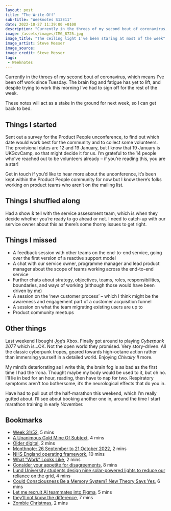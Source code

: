 ```yaml
---
layout: post
title: "The Write-Off"
sub-title: "Weeknotes S13E11"
date: 2022-10-27 11:39:00 +0100
description: "Currently in the throes of my second bout of coronavirus, which means I’ve been off work since Tuesday."
image: /assets/images/IMG_8725.jpg
image_title: "The ceiling light I’ve been staring at most of the week"
image_artist: Steve Messer
image_source:
image_credit: Steve Messer
tags:
 - Weeknotes
---
```


Currently in the throes of my second bout of coronavirus, which means I’ve been off work since Tuesday. The brain fog and fatigue has yet to lift, and despite trying to work this morning I’ve had to sign off for the rest of the week.

These notes will act as a stake in the ground for next week, so I can get back to bed.

## Things I started

Sent out a survey for the Product People unconference, to find out which date would work best for the community and to collect some volunteers. The provisional dates are 12 and 19 January, but I know that 19 January is UKGovCamp, so that might decide it for us. I’m grateful to the 14 people who’ve reached out to be volunteers already – if you’re reading this, you are a star!

Get in touch if you’d like to hear more about the unconference, it’s been kept within the Product People community for now but I know there’s folks working on product teams who aren’t on the mailing list.

## Things I shuffled along

Had a show & tell with the service assessment team, which is when they decide whether you’re ready to go ahead or not. I need to catch-up with our service owner about this as there’s some thorny issues to get right.

## Things I missed

- A feedback session with other teams on the end-to-end service, going over the first version of a reactive support model
- A chat with our service owner, programme manager and lead product manager about the scope of teams working across the end-to-end service
- Further chats about strategy, objectives, teams, roles, responsibilities, boundaries, and ways of working (although those would have been driven by me)
- A session on the ‘new customer process’ – which I think might be the awareness and engagement part of a customer acquisition funnel
- A session on what the team migrating existing users are up to
- Product community meetups

## Other things

Last weekend I bought [Joe](https://twitter.com/joelanman)’s Xbox. Finally got around to playing *Cyberpunk 2077* which is…OK. Not the open world they promised. Very story-driven. All the classic cyberpunk tropes, geared towards high-octane action rather than immersing yourself in a detailed world. Enjoying *Chivalry II* more.

My mind’s deteriorating as I write this, the brain fog is as bad as the first time I had the ’rona. Thought maybe my body would be used to it, but oh no. I’ll lie in bed for an hour, reading, then have to nap for two. Respiratory symptoms aren’t too bothersome, it’s the neurological effects that do you in.

Have had to pull out of the half-marathon this weekend, which I’m really gutted about. I’ll see about booking another one in, around the time I start marathon training in early November.

## Bookmarks

- [Week 31/52](https://digitalbydefault.com/2022/10/22/week-31-52/), 5 mins
- [A Unanimous Gold Mine Of Subtext](https://hugoclub.blogspot.com/2022/10/a-unanimous-gold-mine-of-subtext.html), 4 mins
- [Older digital](https://russelldavies.typepad.com/planning/2022/10/older-digital.html), 2 mins
- [Monthnote: 26 September to 21 October 2022](https://blog.mattedgar.com/2022/10/23/monthnote-26-september-to-21-october-2022/), 2 mins
- [NHS England operating framework](https://www.england.nhs.uk/publication/operating-framework/), 10 mins
- [What “Work” Looks Like](https://blog.jim-nielsen.com/2022/what-work-looks-like/), 2 mins
- [Consider your appetite for disagreements](https://www.lesswrong.com/posts/8vesjeKybhRggaEpT/consider-your-appetite-for-disagreements), 8 mins
- [Lund University students design nine solar-powered lights to reduce our reliance on the grid](https://www.dezeen.com/2022/10/25/lund-university-solar-lights-ddw/), 4 mins
- [Could Consciousness Be a Memory System? New Theory Says Yes](https://singularityhub.com/2022/10/25/could-consciousness-be-a-memory-system-new-theory-says-yes/), 6 mins
- [Let me recruit AI teammates into Figma](https://interconnected.org/home/2022/10/26/teammates), 5 mins
- [they’ll not know the difference](https://www.velcro-city.co.uk/theyll-not-know-the-difference/), 7 mins
- [Zombie Christmas](https://russelldavies.typepad.com/planning/2022/10/zombie-christmas.html), 2 mins

